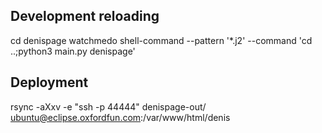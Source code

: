 ## Development reloading

cd denispage
watchmedo shell-command --pattern '*.j2' --command 'cd ..;python3 main.py denispage'

## Deployment

rsync -aXxv -e "ssh -p 44444" denispage-out/ ubuntu@eclipse.oxfordfun.com:/var/www/html/denis
